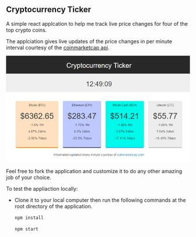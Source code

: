 
## Cryptocurrency Ticker

A simple react applcation to help me track live price changes for four of the top crypto coins.

The applciation gives live updates of the price changes in per minute interval courtesy of the [coinmarketcap api](https://coinmarketcap.com/api/).

![alt text](https://github.com/d-jeph/cryptocurrency-ticker/blob/master/public/md/caption.PNG "screen shot")

Feel free to fork the application and customize it to do any other amazing job of your choice.



To test the appliaction locally:

 * Clone it to your local computer then run the following commands at the root directory of the application.
      ```sh
      npm install
      ```

      ```sh
      npm start
      ```



